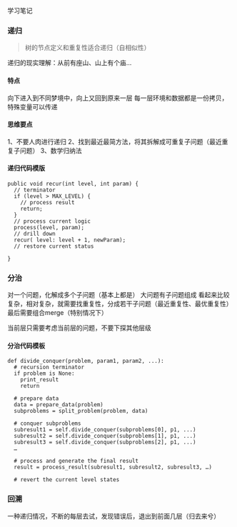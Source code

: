 学习笔记
### 递归
> 树的节点定义和重复性适合递归（自相似性）

递归的现实理解：从前有座山、山上有个庙...
#### 特点
向下进入到不同梦境中，向上又回到原来一层
每一层环境和数据都是一份拷贝，特殊变量可以传递

#### 思维要点
1、不要人肉进行递归
2、找到最近最简方法，将其拆解成可重复子问题（最近重复子问题）
3、数学归纳法

#### 递归代码模版
```
public void recur(int level, int param) { 
  // terminator 
  if (level > MAX_LEVEL) { 
    // process result 
    return; 
  }
  // process current logic 
  process(level, param); 
  // drill down 
  recur( level: level + 1, newParam); 
  // restore current status 

}
```


### 分治
对一个问题，化解成多个子问题（基本上都是）
大问题有子问题组成
看起来比较复杂，相对复杂，就需要找重复性，分成若干子问题（最近重复性、最优重复性）
最后需要组合merge（特别情况下）

当前层只需要考虑当前层的问题，不要下探其他层级

#### 分治代码模板
```
def divide_conquer(problem, param1, param2, ...): 
  # recursion terminator 
  if problem is None: 
    print_result 
    return 

  # prepare data 
  data = prepare_data(problem) 
  subproblems = split_problem(problem, data) 

  # conquer subproblems 
  subresult1 = self.divide_conquer(subproblems[0], p1, ...) 
  subresult2 = self.divide_conquer(subproblems[1], p1, ...) 
  subresult3 = self.divide_conquer(subproblems[2], p1, ...) 
  …

  # process and generate the final result 
  result = process_result(subresult1, subresult2, subresult3, …)
    
  # revert the current level states
```

### 回溯
一种递归情况，不断的每层去试，发现错误后，退出到前面几层（归去来兮）

